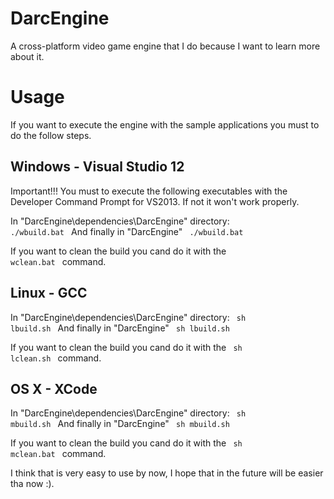 # DarcEngine
A cross-platform video game engine that I do because I want to learn more about it.

# Usage
If you want to execute the engine with the sample applications you must to 
do the follow steps.

## Windows - Visual Studio 12
Important!!!
You must to execute the following executables with the Developer Command Prompt for VS2013. If not it won't work properly.

In "DarcEngine\dependencies\DarcEngine" directory:
	<code> ./wbuild.bat </code>
And finally in "DarcEngine"
	<code> ./wbuild.bat </code>

If you want to clean the build you cand do it with the <code> wclean.bat </code> command.

## Linux - GCC
In "DarcEngine\dependencies\DarcEngine" directory:
	<code> sh lbuild.sh </code>
And finally in "DarcEngine"
	<code> sh lbuild.sh </code>

If you want to clean the build you cand do it with the <code> sh lclean.sh </code> command.

## OS X - XCode
In "DarcEngine\dependencies\DarcEngine" directory:
	<code> sh mbuild.sh </code>
And finally in "DarcEngine"
	<code> sh mbuild.sh </code>

If you want to clean the build you cand do it with the <code> sh mclean.bat </code> command.

I think that is very easy to use by now, I hope that in the future will be easier tha now :).
